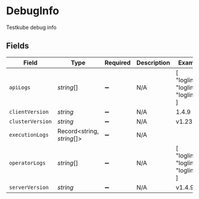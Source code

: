 # DebugInfo

Testkube debug info


## Fields

| Field                                  | Type                                   | Required                               | Description                            | Example                                |
| -------------------------------------- | -------------------------------------- | -------------------------------------- | -------------------------------------- | -------------------------------------- |
| `apiLogs`                              | *string*[]                             | :heavy_minus_sign:                     | N/A                                    | [<br/>"logline1",<br/>"logline2",<br/>"logline3"<br/>] |
| `clientVersion`                        | *string*                               | :heavy_minus_sign:                     | N/A                                    | 1.4.9                                  |
| `clusterVersion`                       | *string*                               | :heavy_minus_sign:                     | N/A                                    | v1.23.4                                |
| `executionLogs`                        | Record<string, *string*[]>             | :heavy_minus_sign:                     | N/A                                    |                                        |
| `operatorLogs`                         | *string*[]                             | :heavy_minus_sign:                     | N/A                                    | [<br/>"logline1",<br/>"logline2",<br/>"logline3"<br/>] |
| `serverVersion`                        | *string*                               | :heavy_minus_sign:                     | N/A                                    | v1.4.9                                 |